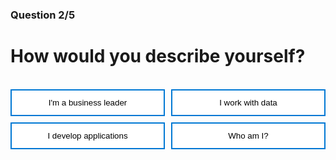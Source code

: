 <style>
.button  {
  color: white;
  width: 100%;
  padding: 8px 28px;
  background-color: #70AD47;
  transition-duration: 0.4s;
  text-align: left;
  border: 2px solid #70AD47;
}
.button:hover  {
  background-color: #507E32;
  color: white; 
  border: 2px solid #507E32;
}
.answerbutton  {
  border: 2px solid #0078D4;
  color: black;
  width: 100%;
  padding: 12px 28px;
  background-color: white;
  border: 2px solid #0078D4;
  transition-duration: 0.4s;
}
.answerbutton:hover  {
  background-color: #0078D4;
  color: white; 
  border: 2px solid #0078D4;
}
.button-container {
  display: grid;
  grid-template-columns: 1fr 1fr;
  gap: 10px; /* Adjust the gap between buttons as needed */
}
</style>

### Question 2/5

# How would you describe yourself?

<br>

<div class="button-container">
  <button class="answerbutton" onclick="window.location.href='03';">I'm a business leader</button>
  <button class="answerbutton" onclick="window.location.href='03';">I work with data</button>
  <button class="answerbutton" onclick="window.location.href='03';">I develop applications</button>
  <button class="answerbutton" onclick="window.location.href='03';">Who am I?</button>
</div>
